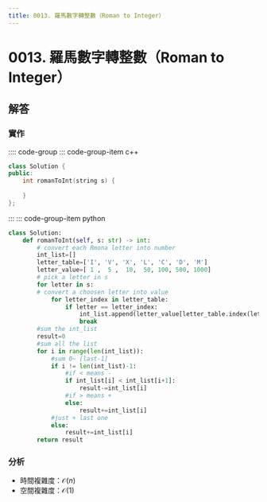 ```yaml
---
title: 0013. 羅馬數字轉整數（Roman to Integer）
---
```


# 0013. 羅馬數字轉整數（Roman to Integer）

## 解答

### 實作

:::: code-group
::: code-group-item c++

``` cpp
class Solution {
public:
    int romanToInt(string s) {
  
    }
};
```

:::
::: code-group-item python

``` python
class Solution:
    def romanToInt(self, s: str) -> int:
        # convert each Rmona letter into number 
        int_list=[]
        letter_table=['I', 'V', 'X', 'L', 'C', 'D', 'M']
        letter_value=[ 1 ,  5 ,  10,  50, 100, 500, 1000]
        # pick a letter in s
        for letter in s:
        # convert a choosen letter into value
            for letter_index in letter_table:
                if letter == letter_index:
                    int_list.append(letter_value[letter_table.index(letter)])
                    break
        #sum the int_list
        result=0
        #sum all the list
        for i in range(len(int_list)):
            #sum 0~ [last-1]
            if i != len(int_list)-1:
                #if < means -
                if int_list[i] < int_list[i+1]:
                    result-=int_list[i]
                #if > means +
                else:
                    result+=int_list[i]
            #just + last one
            else:
                result+=int_list[i]
        return result
```


### 分析

- 時間複雜度：$\mathcal{O}(n)$
- 空間複雜度：$\mathcal{O}(1)$